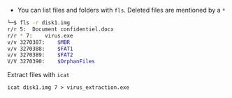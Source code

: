 - You can list files and folders with `fls`. Deleted files are mentioned by a `*`
```bash
└─$ fls -r disk1.img 
r/r 5:	Document confidentiel.docx
r/r * 7:	virus.exe
v/v 3270387:	$MBR
v/v 3270388:	$FAT1
v/v 3270389:	$FAT2
V/V 3270390:	$OrphanFiles
```

Extract files with `icat`
```
icat disk1.img 7 > virus_extraction.exe
```

